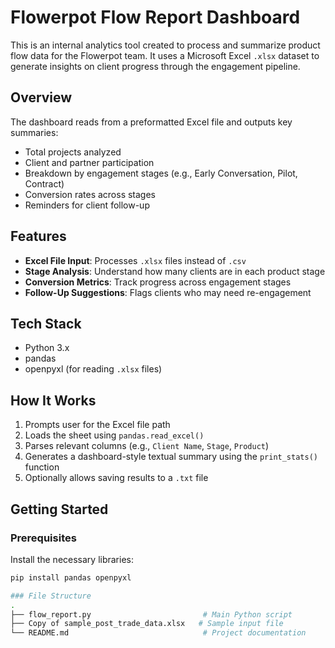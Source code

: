 # Flowerpot Flow Report Dashboard

This is an internal analytics tool created to process and summarize product flow data for the Flowerpot team. It uses a Microsoft Excel `.xlsx` dataset to generate insights on client progress through the engagement pipeline.

## Overview

The dashboard reads from a preformatted Excel file and outputs key summaries:

- Total projects analyzed
- Client and partner participation
- Breakdown by engagement stages (e.g., Early Conversation, Pilot, Contract)
- Conversion rates across stages
- Reminders for client follow-up

## Features

- **Excel File Input**: Processes `.xlsx` files instead of `.csv`
- **Stage Analysis**: Understand how many clients are in each product stage
- **Conversion Metrics**: Track progress across engagement stages
- **Follow-Up Suggestions**: Flags clients who may need re-engagement

## Tech Stack

- Python 3.x
- pandas
- openpyxl (for reading `.xlsx` files)

## How It Works

1. Prompts user for the Excel file path
2. Loads the sheet using `pandas.read_excel()`
3. Parses relevant columns (e.g., `Client Name`, `Stage`, `Product`)
4. Generates a dashboard-style textual summary using the `print_stats()` function
5. Optionally allows saving results to a `.txt` file

## Getting Started

### Prerequisites
Install the necessary libraries:

```bash
pip install pandas openpyxl

### File Structure 
.
├── flow_report.py                         # Main Python script
├── Copy of sample_post_trade_data.xlsx   # Sample input file
└── README.md                              # Project documentation

